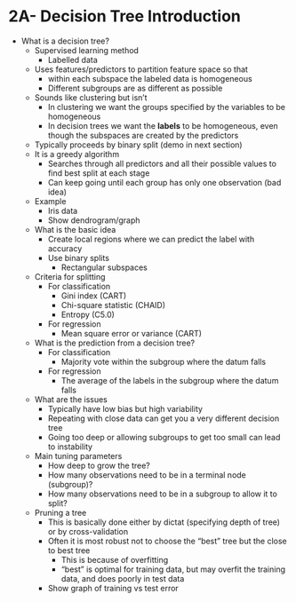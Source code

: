 # 2A- Decision Tree Introduction

- What is a decision tree?
	- Supervised learning method
		- Labelled data
	- Uses features/predictors to partition feature space so that
		- within each subspace the labeled data is homogeneous
		- Different subgroups are as different as possible
	- Sounds like clustering but isn’t
		- In clustering we want the groups specified by the variables to be homogeneous
		- In decision trees we want the __labels__ to be homogeneous, even though the subspaces are created by the predictors
	- Typically proceeds by binary split (demo in next section)
	- It is a greedy algorithm
		- Searches through all predictors and all their possible values to find best split at each stage
		- Can keep going until each group has only one observation (bad idea)
	- Example
		- Iris data
		- Show dendrogram/graph
	- What is the basic idea
		- Create local regions where we can predict the label with accuracy
		- Use binary splits 
			- Rectangular subspaces
	- Criteria for splitting
		- For classification
			- Gini index (CART)
			- Chi-square statistic (CHAID)
			- Entropy (C5.0)
		- For regression
			- Mean square error or variance (CART)
	- What is the prediction from a decision tree?
		- For classification
			- Majority vote within the subgroup where the datum falls
		- For regression
			- The average of the labels in the subgroup where the datum falls
	- What are the issues
		- Typically have low bias but high variability
		- Repeating with close data can get you a very different decision tree
		- Going too deep or allowing subgroups to get too small can lead to instability
	- Main tuning parameters
		- How deep to grow the tree?
		- How many observations need to be in a terminal node (subgroup)?
		- How many observations need to be in a subgroup to allow it to split?
	- Pruning a tree
		- This is basically done either by dictat (specifying depth of tree) or by cross-validation
		- Often it is most robust not to choose the “best” tree but the close to best tree
			- This is because of overfitting
			- “best” is optimal for training data, but may overfit the training data, and does poorly in test data
		- Show graph of training vs test error
